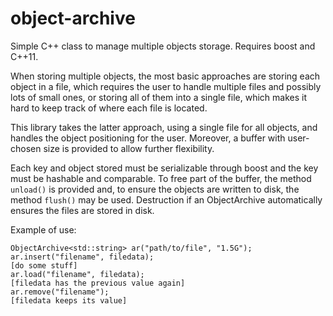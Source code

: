 object-archive
==============

Simple C++ class to manage multiple objects storage. Requires boost and C++11.

When storing multiple objects, the most basic approaches are storing each object
in a file, which requires the user to handle multiple files and possibly lots of
small ones, or storing all of them into a single file, which makes it hard to
keep track of where each file is located.

This library takes the latter approach, using a single file for all objects, and
handles the object positioning for the user. Moreover, a buffer with user-chosen
size is provided to allow further flexibility.

Each key and object stored must be serializable through boost and the key must
be hashable and comparable. To free part of the buffer, the method `unload()` is
provided and, to ensure the objects are written to disk, the method `flush()`
may be used. Destruction if an ObjectArchive automatically ensures the files are
stored in disk.

Example of use:
```
ObjectArchive<std::string> ar("path/to/file", "1.5G");
ar.insert("filename", filedata);
[do some stuff]
ar.load("filename", filedata);
[filedata has the previous value again]
ar.remove("filename");
[filedata keeps its value]
```
